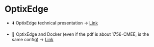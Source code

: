 # OptixEdge

- ⬇️ OptixEdge technical presentation → [Link](https://github.com/massimovar/LearningFTOptix/blob/main/pdf/OptixEdge_Technical_Presentation.pdf)

- 🐳 OptixEdge and Docker (even if the pdf is about 1756-CMEE, is the same config) → [Link](https://github.com/massimovar/LearningFTOptix/blob/main/pdf/Usage_of_Docker_and_Portainer_on_the_1756-CMEE.pdf)
